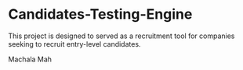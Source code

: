 # Candidates-Testing-Engine
This project is designed to served as a recruitment tool for companies seeking to recruit entry-level candidates.

Machala Mah
